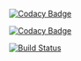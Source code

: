 [![Codacy Badge](https://api.codacy.com/project/badge/Grade/c7927f7fa1dc43ca93e776b6cc63e413)](https://www.codacy.com/app/nicolastpi01/DesApp-BackEnd-GRUPO-B-S22018?utm_source=github.com&amp;utm_medium=referral&amp;utm_content=nicolastpi01/DesApp-BackEnd-GRUPO-B-S22018&amp;utm_campaign=Badge_Grade)

[![Codacy Badge](https://api.codacy.com/project/badge/Coverage/c7927f7fa1dc43ca93e776b6cc63e413)](https://www.codacy.com/app/nicolastpi01/DesApp-BackEnd-GRUPO-B-S22018?utm_source=github.com&utm_medium=referral&utm_content=nicolastpi01/DesApp-BackEnd-GRUPO-B-S22018&utm_campaign=Badge_Coverage)

[![Build Status](https://travis-ci.org/nicolastpi01/DesApp-BackEnd-GRUPO-B-S22018.svg?branch=master)](https://travis-ci.org/nicolastpi01/DesApp-BackEnd-GRUPO-B-S22018)
